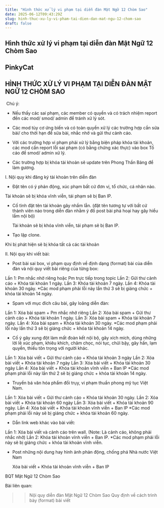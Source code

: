 ```yaml
---
title: "Hình thức xử lý vi phạm tại diễn đàn Mật Ngữ 12 Chòm Sao"
date: 2025-06-12T09:43:29Z
slug: hinh-thuc-xu-ly-vi-pham-tai-dien-dan-mat-ngu-12-chom-sao
draft: false
---
```


## Hình thức xử lý vi phạm tại diễn đàn Mật Ngữ 12 Chòm Sao

## PinkyCat

HÌNH THỨC XỬ LÝ VI PHẠM TẠI
DIỄN ĐÀN MẬT NGỮ 12 CHÒM SAO
----

​
Chú ý:

+ Nếu thấy các sai phạm, các member có quyền và có trách nhiệm report đến các  mod/ smod/ admin để tránh xử lý sót.

+ Các mod tùy cơ ứng biến và có toàn quyền xử lý các trường hợp cần sửa  bài/ cho thời hạn để sửa bài, nhắc nhở và gửi thư cảnh cáo.

+ Với các trường hợp vi phạm phải xử lý bằng biện pháp khóa tài khoản,  các mod cần report lỗi sai phạm (có bằng chứng xác thực) vào box Tố cáo  để smod/ admin xử lý.

+ Các trường hợp bị khóa tài khoản sẽ update trên Phong Thần Bảng để làm gương.


I. Nội quy khi đăng ký tài khoản trên diễn đàn

+ Đặt tên có ý phản động, xúc phạm bất cứ đơn vị, tổ chức, cá nhân nào.
  

Tài khoản sẽ bị khóa vĩnh viễn, tái phạm sẽ bị Ban IP.

+ Cố tình đặt tên tài khoản gây nhầm lẫn. (đặt tên tương tự với bất cứ thành  viên nào trong diễn đàn nhằm ý đồ post bài phá hoại hay gây hiểu lầm nội bộ)

   Tài khoản sẽ bị khóa vĩnh viễn, tái phạm sẽ bị Ban IP.
+ Tạo lập clone. 


Khi bị phát hiện sẽ bị khóa tất cả các tài khoản


II. Nội quy khi viết bài:

+ Post bài sai box, vi phạm quy định về định dạng (format) bài của diễn đàn và nội quy viết bài riêng của từng box: 

Lần 1: Pm nhắc nhở riêng hoặc Pm trực tiếp trong topic
Lần 2: Gửi thư cảnh cáo + Khóa tài khoản 1 ngày.
Lần 3: Khóa tài khoản 7 ngày.
Lần 4: Khóa tài khoản 30 ngày.
*Các mod phạm phải lỗi này lần thứ 3 sẽ bị giáng chức + khóa tài khoản 14 ngày.


+ Spam với mục đích câu bài, gây loãng diễn đàn:

Lần 1: Xóa bài spam + Pm nhắc nhở riêng
Lần 2: Xóa bài spam + Gửi thư cảnh cáo + Khóa tài khoản 1 ngày.
Lần 3: Xóa bài spam + Khóa tài khoản 7 ngày.
Lần 4: Xóa bài spam + Khóa tài khoản 30 ngày.
*Các mod phạm phải lỗi này lần thứ 3 sẽ bị giáng chức + khóa tài khoản 14 ngày.


+ Cố ý gây xung đột làm mất đoàn kết nội bộ, gây xích mích, dùng những  lời lẽ xúc phạm, khiêu khích, châm chọc, nói tục, chửi bậy, gây hấn, lạm  quyền, thiếu tôn trọng với người khác.

Lần 1: Xóa bài viết  + Gửi thư cảnh cáo + Khóa tài khoản 3 ngày
Lần 2: Xóa bài viết  + Khóa tài khoản 7 ngày
Lần 3: Xóa bài viết  + Khóa tài khoản 30 ngày
Lần 4: Xóa bài viết  + Khóa tài khoản vĩnh viễn + Ban IP
*Các mod phạm phải lỗi này lần thứ 2 sẽ bị giáng chức + khóa tài khoản 14 ngày.


+ Truyền bá văn hóa phẩm đồi trụy, vi phạm thuần phong mỹ tục Việt Nam.

Lần 1: Xóa bài viết  + Gửi thư cảnh cáo + Khóa tài khoản 30 ngày.
Lần 2: Xóa bài viết  + Khóa tài khoản 60 ngày
Lần 3: Xóa bài viết  + Khóa tài khoản 90 ngày.
Lần 4: Xóa bài viết  + Khóa tài khoản vĩnh viễn + Ban IP
*Các mod phạm phải lỗi này sẽ bị giáng chức + khóa tài khoản 60 ngày.


+ Dẫn link web khác vào bài viết:

Lần 1: Xóa bài viết và cảnh cáo trên wall. (Note: Là cảnh cáo, không phải nhắc nhở)
Lần 2: Khóa tài khoản vĩnh viễn + Ban IP.
*Các mod phạm phải lỗi này sẽ bị giáng chức + khóa tài khoản vĩnh viễn.


+ Post những nội dung hay hình ảnh phản động, chống phá Nhà nước Việt Nam

  Xóa bài viết  + Khóa tài khoản vĩnh viễn + Ban IP

BQT Mật Ngữ 12 Chòm Sao

Bài liên quan:
>> Nội quy diễn đàn Mật Ngữ 12 Chòm Sao
>> Quy định về cách trình bày (format) bài viết